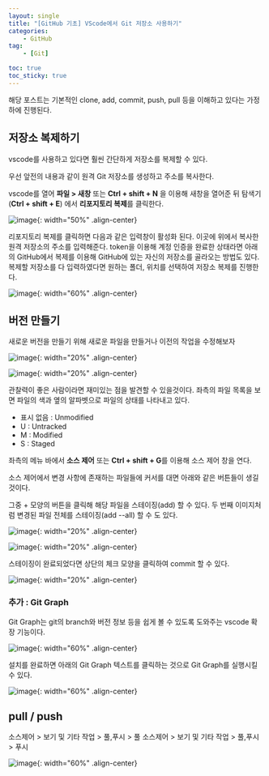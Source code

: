 ```yaml
---
layout: single
title: "[GitHub 기초] VScode에서 Git 저장소 사용하기"
categories: 
    - GitHub
tag:
    - [Git]

toc: true
toc_sticky: true
---
```


해당 포스트는 기본적인 clone, add, commit, push, pull 등을 이해하고 있다는 가정하에 진행된다.

## 저장소 복제하기

vscode를 사용하고 있다면 훨씬 간단하게 저장소를 복제할 수 있다.

우선 앞전의 내용과 같이 원격 Git 저장소를 생성하고 주소를 복사한다.

vscode를 열어 **파일 > 새창** 또는 **Ctrl + shift + N** 을 이용해 새창을 열어준 뒤 탐색기(**Ctrl + shift + E**) 에서 **리포지토리 복제**를 클릭한다.

![image](https://user-images.githubusercontent.com/79133730/138700180-2099a59b-b2aa-492e-8412-5e55bb4b9913.png){: width="50%" .align-center}

리포지토리 복제를 클릭하면 다음과 같은 입력창이  활성화 된다. 이곳에 위에서 복사한 원격 저장소의 주소를 입력해준다. token을 이용해 계정 인증을 완료한 상태라면 아래의 GitHub에서 복제를 이용해 GitHub에 있는 자신의 저장소를 골라오는 방법도 있다. 복제할 저장소를 다 입력하였다면 원하는 폴더, 위치를 선택하여 저장소 복제를 진행한다.

![image](https://user-images.githubusercontent.com/79133730/138700336-60916155-f408-4167-8567-fd0340f462b1.png){: width="60%" .align-center}


## 버전 만들기

새로운 버전을 만들기 위해 새로운 파일을 만들거나 이전의 작업을 수정해보자

![image](https://user-images.githubusercontent.com/79133730/140301837-0134777c-c1d1-4504-92dc-9ca00d79d913.png){: width="20%" .align-center}

![image](https://user-images.githubusercontent.com/79133730/140301948-04902d15-5b59-440d-b05d-d0059b19625b.png){: width="20%" .align-center}

관찰력이 좋은 사람이라면 재미있는 점을 발견할 수 있을것이다. 좌측의 파일 목록을 보면 파일의 색과 옆의 알파벳으로 파일의 상태를 나타내고 있다. 

- 표시 없음 : Unmodified
- U : Untracked
- M : Modified
- S : Staged

좌측의 메뉴 바에서 **소스 제어** 또는 **Ctrl + shift + G**를 이용해 소스 제어 창을 연다.

소스 제어에서 변경 사항에 존재하는 파일들에 커서를 대면 아래와 같은 버튼들이 생길 것이다.

그중 + 모양의 버튼을 클릭해 해당 파일을 스테이징(add) 할 수 있다. 두 번째 이미지처럼 변경된 파일 전체를 스테이징(add --all) 할 수 도 있다.

![image](https://user-images.githubusercontent.com/79133730/140302019-469f6a20-dac8-4ed9-ac60-3b71427f8683.png){: width="20%" .align-center}

![image](https://user-images.githubusercontent.com/79133730/140302099-56dcf910-eadc-4721-84c4-ae1556b84d4a.png){: width="20%" .align-center}

스테이징이 완료되었다면 상단의 체크 모양을 클릭하여 commit 할 수 있다.

![image](https://user-images.githubusercontent.com/79133730/140302205-951e9f29-4b12-4d5d-a0fb-6fb7fe83367f.png){: width="20%" .align-center}

### 추가 : Git Graph

Git Graph는 git의 branch와 버전 정보 등을 쉽게 볼 수 있도록 도와주는 vscode 확장 기능이다.

![image](https://user-images.githubusercontent.com/79133730/140302328-e8cf3fcb-1533-4974-a650-4efb7e321394.png){: width="60%" .align-center}

설치를 완료하면 아래의 Git Graph 텍스트를 클릭하는 것으로 Git Graph를 실행시킬 수 있다.

![image](https://user-images.githubusercontent.com/79133730/140302571-47de0a65-b352-4d29-a9ba-ed941a9b0527.png){: width="60%" .align-center}


## pull / push

소스제어 > 보기 및 기타 작업 > 풀,푸시 > 풀
소스제어 > 보기 및 기타 작업 > 풀,푸시 > 푸시

![image](https://user-images.githubusercontent.com/79133730/140459498-8287c8cc-9d9c-4574-845d-78bb864c7d50.png){: width="60%" .align-center}
